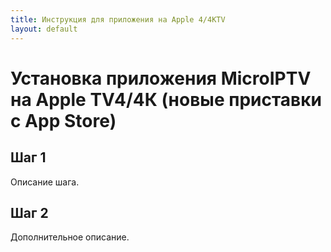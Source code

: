 ```yaml
---
title: Инструкция для приложения на Apple 4/4КTV 
layout: default
---
```

# Установка приложения MicroIPTV на Apple TV4/4К (новые приставки с App Store)

## Шаг 1
Описание шага.

## Шаг 2
Дополнительное описание.
